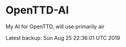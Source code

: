 # OpenTTD-AI
My AI for OpenTTD, will use primarily air

Latest backup: Sun Aug 25 22:36:01 UTC 2019
